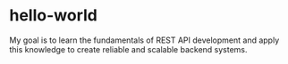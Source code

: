# hello-world
My goal is to learn the fundamentals of REST API development and apply this knowledge to create reliable and scalable backend systems.
